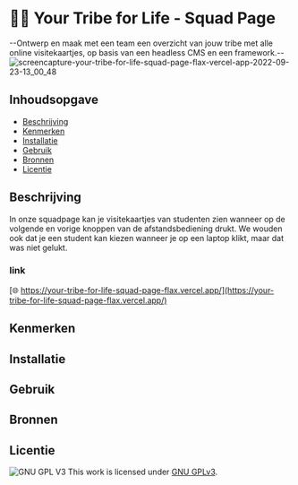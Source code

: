 # 🧗🏽 Your Tribe for Life - Squad Page
--Ontwerp en maak met een team een overzicht van jouw tribe met alle online visitekaartjes, op basis van een headless CMS en een framework.--
![screencapture-your-tribe-for-life-squad-page-flax-vercel-app-2022-09-23-13_00_48](https://user-images.githubusercontent.com/69635977/191946938-88206790-96b2-4251-8411-5e5d988578f8.png)

## Inhoudsopgave

  * [Beschrijving](#beschrijving)
  * [Kenmerken](#kenmerken)
  * [Installatie](#installatie)
  * [Gebruik](#gebruik)
  * [Bronnen](#bronnen)
  * [Licentie](#licentie)
  
## Beschrijving
In onze squadpage kan je visitekaartjes van studenten zien wanneer op de volgende en vorige knoppen van de afstandsbediening drukt. We wouden ook dat je een student kan kiezen wanneer je op een laptop klikt, maar dat was niet gelukt.

### link
[🌐 https://your-tribe-for-life-squad-page-flax.vercel.app/](https://your-tribe-for-life-squad-page-flax.vercel.app/)


## Kenmerken
<!-- Bij Kenmerken staat welke technieken zijn gebruikt en hoe. Wat is de HTML structuur? Wat zijn de belangrijkste dingen in CSS? Wat is er met Javascript gedaan en hoe? Misschien heb je een framwork of library gebruikt? -->

## Installatie

## Gebruik

## Bronnen

## Licentie
![GNU GPL V3](https://www.gnu.org/graphics/gplv3-127x51.png)
This work is licensed under [GNU GPLv3](./LICENSE).

